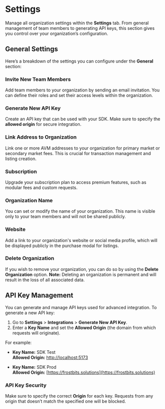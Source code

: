 # Settings

Manage all organization settings within the **Settings** tab. From general management of team members to generating API keys, this section gives you control over your organization’s configuration.

## General Settings

Here’s a breakdown of the settings you can configure under the **General** section:

### Invite New Team Members

Add team members to your organization by sending an email invitation. You can define their roles and set their access levels within the organization.

### Generate New API Key

Create an API key that can be used with your SDK. Make sure to specify the **allowed origin** for secure integration.

### Link Address to Organization

Link one or more AVM addresses to your organization for primary market or secondary market fees. This is crucial for transaction management and listing creation.

### Subscription

Upgrade your subscription plan to access premium features, such as modular fees and custom requests.

### Organization Name

You can set or modify the name of your organization. This name is visible only to your team members and will not be shared publicly.

### Website

Add a link to your organization's website or social media profile, which will be displayed publicly in the purchase modal for listings.

### Delete Organization

If you wish to remove your organization, you can do so by using the **Delete Organization** option. **Note:** Deleting an organization is permanent and will result in the loss of all associated data.

## API Key Management

You can generate and manage API keys used for advanced integration. To generate a new API key:

1. Go to **Settings** > **Integrations** > **Generate New API Key**.
2. Enter a **Key Name** and set the **Allowed Origin** (the domain from which requests will originate).

For example:

- **Key Name:** SDK Test  
  **Allowed Origin:** [http://localhost:5173](http://localhost:5173)
    
- **Key Name:** SDK Prod  
  **Allowed Origin:** [https://frostbits.solutions](https://frostbits.solutions)

### API Key Security

Make sure to specify the correct **Origin** for each key. Requests from any origin that doesn’t match the specified one will be blocked.

